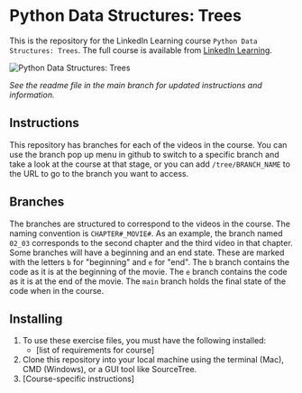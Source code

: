 # Python Data Structures: Trees
This is the repository for the LinkedIn Learning course `Python Data Structures: Trees`. The full course is available from [LinkedIn Learning][https://www.linkedin.com/learning/python-data-structures-trees/].

![Python Data Structures: Trees][https://www.linkedin.com/learning/python-data-structures-trees/] 

_See the readme file in the main branch for updated instructions and information._
## Instructions
This repository has branches for each of the videos in the course. You can use the branch pop up menu in github to switch to a specific branch and take a look at the course at that stage, or you can add `/tree/BRANCH_NAME` to the URL to go to the branch you want to access.

## Branches
The branches are structured to correspond to the videos in the course. The naming convention is `CHAPTER#_MOVIE#`. As an example, the branch named `02_03` corresponds to the second chapter and the third video in that chapter. 
Some branches will have a beginning and an end state. These are marked with the letters `b` for "beginning" and `e` for "end". The `b` branch contains the code as it is at the beginning of the movie. The `e` branch contains the code as it is at the end of the movie. The `main` branch holds the final state of the code when in the course.

## Installing
1. To use these exercise files, you must have the following installed:
	- [list of requirements for course]
2. Clone this repository into your local machine using the terminal (Mac), CMD (Windows), or a GUI tool like SourceTree.
3. [Course-specific instructions]



[https://www.linkedin.com/learning/python-data-structures-trees/]: https://www.linkedin.com/learning/python-data-structures-trees/
[lil-thumbnail-url]: http://

